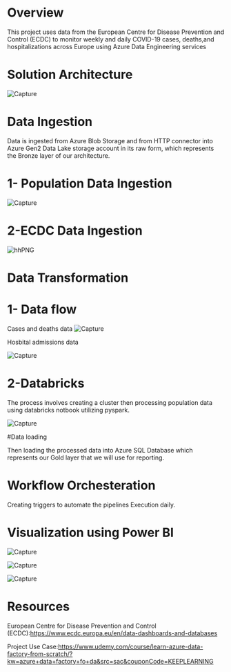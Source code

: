 # Overview
This project uses data from the European Centre for Disease Prevention and Control (ECDC) to monitor weekly and daily COVID-19 cases,
deaths,and hospitalizations across Europe using Azure Data Engineering services
# Solution Architecture
![Capture](https://github.com/israa-aly/Azure-Datafactory-Covid19-Analysis-And-ETL/assets/68852141/f2ccc2af-c620-43e4-8a65-73333339414a)

# Data Ingestion
Data is ingested from Azure Blob Storage and from HTTP connector into Azure Gen2 Data Lake storage account 
in its raw form, which represents the Bronze layer of our architecture.
# 1- Population Data Ingestion 
![Capture](https://github.com/israa-aly/Azure-Datafactory-Covid19-Analysis-And-ETL/assets/68852141/56537336-d382-42f6-8eb5-8c203932b760)
# 2-ECDC Data Ingestion

![hhPNG](https://github.com/israa-aly/Azure-Datafactory-Covid19-Analysis-And-ETL/assets/68852141/74a094a3-975b-4e18-9f87-89d58af33d1e)

# Data Transformation
# 1- Data flow

Cases and deaths data
![Capture](https://github.com/israa-aly/Azure-Datafactory-Covid19-Analysis-And-ETL/assets/68852141/3f678710-5056-4cc2-b603-c5949e3f1e00)

Hosbital admissions data  

![Capture](https://github.com/israa-aly/Azure-Datafactory-Covid19-Analysis-And-ETL/assets/68852141/9e6e6635-3100-4c3a-a3c8-0af457d01fc6)

# 2-Databricks

The process involves creating a cluster then processing population data using databricks notbook utilizing pyspark.

![Capture](https://github.com/israa-aly/Azure-Datafactory-Covid19-Analysis-And-ETL/assets/68852141/e26d79c1-8c09-4523-8ca4-73464b4c97c5)

#Data loading

Then loading the processed data into Azure SQL Database which represents our Gold layer that we will use for reporting.

# Workflow Orchesteration
Creating triggers to automate the pipelines Execution daily.

# Visualization using Power BI

![Capture](https://github.com/israa-aly/Azure-Datafactory-Covid19-Analysis-And-ETL/assets/68852141/2468cfaf-b87a-405f-8e3e-aa1635079a78)


![Capture](https://github.com/israa-aly/Azure-Datafactory-Covid19-Analysis-And-ETL/assets/68852141/99ad95ad-1c7f-4a08-87a0-1209dd5ab531)


![Capture](https://github.com/israa-aly/Azure-Datafactory-Covid19-Analysis-And-ETL/assets/68852141/9b45c79c-0714-4187-a46a-8a838ff0bd24)


# Resources

European Centre for Disease Prevention and Control (ECDC):https://www.ecdc.europa.eu/en/data-dashboards-and-databases

Project Use Case:https://www.udemy.com/course/learn-azure-data-factory-from-scratch/?kw=azure+data+factory+fo+da&src=sac&couponCode=KEEPLEARNING


